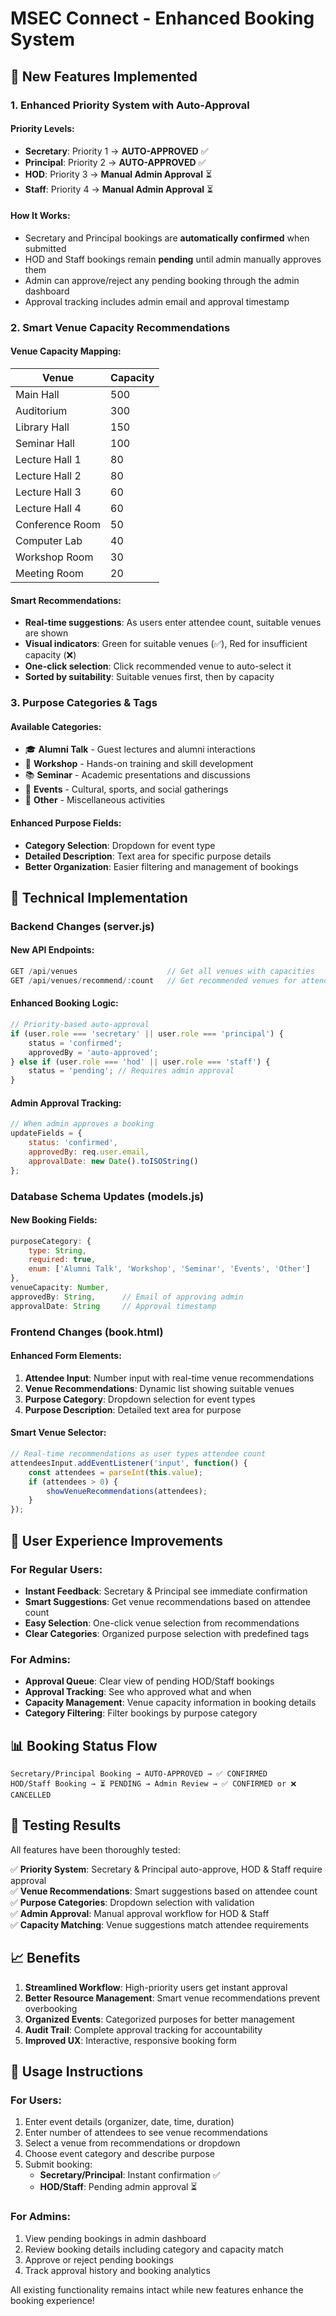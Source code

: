 # MSEC Connect - Enhanced Booking System

## 🚀 New Features Implemented

### 1. **Enhanced Priority System with Auto-Approval**

#### **Priority Levels:**
- **Secretary**: Priority 1 → **AUTO-APPROVED** ✅
- **Principal**: Priority 2 → **AUTO-APPROVED** ✅  
- **HOD**: Priority 3 → **Manual Admin Approval** ⏳
- **Staff**: Priority 4 → **Manual Admin Approval** ⏳

#### **How It Works:**
- Secretary and Principal bookings are **automatically confirmed** when submitted
- HOD and Staff bookings remain **pending** until admin manually approves them
- Admin can approve/reject any pending booking through the admin dashboard
- Approval tracking includes admin email and approval timestamp

### 2. **Smart Venue Capacity Recommendations**

#### **Venue Capacity Mapping:**
| Venue | Capacity |
|-------|----------|
| Main Hall | 500 |
| Auditorium | 300 |
| Library Hall | 150 |
| Seminar Hall | 100 |
| Lecture Hall 1 | 80 |
| Lecture Hall 2 | 80 |
| Lecture Hall 3 | 60 |
| Lecture Hall 4 | 60 |
| Conference Room | 50 |
| Computer Lab | 40 |
| Workshop Room | 30 |
| Meeting Room | 20 |

#### **Smart Recommendations:**
- **Real-time suggestions**: As users enter attendee count, suitable venues are shown
- **Visual indicators**: Green for suitable venues (✅), Red for insufficient capacity (❌)
- **One-click selection**: Click recommended venue to auto-select it
- **Sorted by suitability**: Suitable venues first, then by capacity

### 3. **Purpose Categories & Tags**

#### **Available Categories:**
- 🎓 **Alumni Talk** - Guest lectures and alumni interactions
- 🔧 **Workshop** - Hands-on training and skill development
- 📚 **Seminar** - Academic presentations and discussions  
- 🎉 **Events** - Cultural, sports, and social gatherings
- 📝 **Other** - Miscellaneous activities

#### **Enhanced Purpose Fields:**
- **Category Selection**: Dropdown for event type
- **Detailed Description**: Text area for specific purpose details
- **Better Organization**: Easier filtering and management of bookings

## 🔧 Technical Implementation

### **Backend Changes (server.js)**

#### **New API Endpoints:**
```javascript
GET /api/venues                    // Get all venues with capacities
GET /api/venues/recommend/:count   // Get recommended venues for attendee count
```

#### **Enhanced Booking Logic:**
```javascript
// Priority-based auto-approval
if (user.role === 'secretary' || user.role === 'principal') {
    status = 'confirmed';
    approvedBy = 'auto-approved';
} else if (user.role === 'hod' || user.role === 'staff') {
    status = 'pending'; // Requires admin approval
}
```

#### **Admin Approval Tracking:**
```javascript
// When admin approves a booking
updateFields = {
    status: 'confirmed',
    approvedBy: req.user.email,
    approvalDate: new Date().toISOString()
};
```

### **Database Schema Updates (models.js)**

#### **New Booking Fields:**
```javascript
purposeCategory: {
    type: String,
    required: true,
    enum: ['Alumni Talk', 'Workshop', 'Seminar', 'Events', 'Other']
},
venueCapacity: Number,
approvedBy: String,      // Email of approving admin
approvalDate: String     // Approval timestamp
```

### **Frontend Changes (book.html)**

#### **Enhanced Form Elements:**
1. **Attendee Input**: Number input with real-time venue recommendations
2. **Venue Recommendations**: Dynamic list showing suitable venues
3. **Purpose Category**: Dropdown selection for event types
4. **Purpose Description**: Detailed text area for purpose

#### **Smart Venue Selector:**
```javascript
// Real-time recommendations as user types attendee count
attendeesInput.addEventListener('input', function() {
    const attendees = parseInt(this.value);
    if (attendees > 0) {
        showVenueRecommendations(attendees);
    }
});
```

## 🎯 User Experience Improvements

### **For Regular Users:**
- **Instant Feedback**: Secretary & Principal see immediate confirmation
- **Smart Suggestions**: Get venue recommendations based on attendee count
- **Easy Selection**: One-click venue selection from recommendations
- **Clear Categories**: Organized purpose selection with predefined tags

### **For Admins:**
- **Approval Queue**: Clear view of pending HOD/Staff bookings
- **Approval Tracking**: See who approved what and when
- **Capacity Management**: Venue capacity information in booking details
- **Category Filtering**: Filter bookings by purpose category

## 📊 Booking Status Flow

```
Secretary/Principal Booking → AUTO-APPROVED → ✅ CONFIRMED
HOD/Staff Booking → ⏳ PENDING → Admin Review → ✅ CONFIRMED or ❌ CANCELLED
```

## 🧪 Testing Results

All features have been thoroughly tested:

✅ **Priority System**: Secretary & Principal auto-approve, HOD & Staff require approval  
✅ **Venue Recommendations**: Smart suggestions based on attendee count  
✅ **Purpose Categories**: Dropdown selection with validation  
✅ **Admin Approval**: Manual approval workflow for HOD & Staff  
✅ **Capacity Matching**: Venue suggestions match attendee requirements  

## 📈 Benefits

1. **Streamlined Workflow**: High-priority users get instant approval
2. **Better Resource Management**: Smart venue recommendations prevent overbooking
3. **Organized Events**: Categorized purposes for better management  
4. **Audit Trail**: Complete approval tracking for accountability
5. **Improved UX**: Interactive, responsive booking form

## 🚀 Usage Instructions

### **For Users:**
1. Enter event details (organizer, date, time, duration)
2. Enter number of attendees to see venue recommendations
3. Select a venue from recommendations or dropdown
4. Choose event category and describe purpose
5. Submit booking:
   - **Secretary/Principal**: Instant confirmation ✅
   - **HOD/Staff**: Pending admin approval ⏳

### **For Admins:**
1. View pending bookings in admin dashboard
2. Review booking details including category and capacity match
3. Approve or reject pending bookings
4. Track approval history and booking analytics

All existing functionality remains intact while new features enhance the booking experience!
